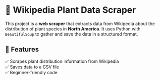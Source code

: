 # 🌱 Wikipedia Plant Data Scraper  

This project is a **web scraper** that extracts data from Wikipedia about the distribution of plant species in **North America**. It uses Python with `BeautifulSoup` to gather and save the data in a structured format.  

## 📌 Features  
✅ Scrapes plant distribution information from Wikipedia  
✅ Saves data to a CSV file  
✅ Beginner-friendly code  
